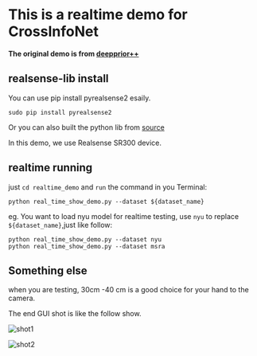 # This is a realtime demo for CrossInfoNet

**The original demo is from [deepprior++](https://github.com/moberweger/deep-prior-pp/tree/master/src)**



## realsense-lib install

You can use pip install pyrealsense2 esaily.

    sudo pip install pyrealsense2
  
Or you can also built the python lib from [source](https://github.com/dumyy/librealsense/tree/master/wrappers/python) 

In this demo, we use Realsense SR300 device.

## realtime running

just `cd realtime_demo` and `run` the command in you Terminal:

    python real_time_show_demo.py --dataset ${dataset_name}

eg. You want to load nyu model for realtime testing, use `nyu` to replace `${dataset_name}`,just like follow:

    python real_time_show_demo.py --dataset nyu
    python real_time_show_demo.py --dataset msra
 
## Something else

when you are testing, 30cm -40 cm is a good choice for your hand to the camera.

The end GUI shot is like the follow show.

![shot1](https://github.com/dumyy/handpose/blob/master/figs/Screenshot%202019-06-06%2022:44:15.png)


![shot2](https://github.com/dumyy/handpose/blob/master/figs/Screenshot%202019-06-06%2022:44:31.png)

